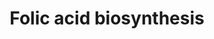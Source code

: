 ---
annotations:
- type: Pathway Ontology
  value: folate metabolic pathway
authors:
- J.Heckman
- MaintBot
- Christine Chichester
- Egonw
- DeSl
- Khanspers
description: Based on http://pathway.yeastgenome.org/biocyc/
last-edited: 2019-09-17
organisms:
- Saccharomyces cerevisiae
redirect_from:
- /index.php/Pathway:WP555
- /instance/WP555
schema-jsonld:
- '@context': https://schema.org/
  '@id': https://wikipathways.github.io/pathways/WP555.html
  '@type': Dataset
  creator:
    '@type': Organization
    name: WikiPathways
  description: Based on http://pathway.yeastgenome.org/biocyc/
  keywords:
  - ATP
  - L-serine
  - MET7
  - chorismate
  - MIS1
  - pyrophosphate
  - FOL3
  - ABZ1
  - GTP
  - ADP
  - L-glutamine
  - FOL2
  - SHM2
  - L-glycine
  - FOL1
  - YMR289W
  - NADPH
  - 5,10-methylene-THF
  - ADE3
  - 10-formyl-THF
  - L-glutamate
  - SHM1
  - phosphate
  license: CC0
  name: Folic acid biosynthesis
seo: CreativeWork
title: Folic acid biosynthesis
wpid: WP555
---